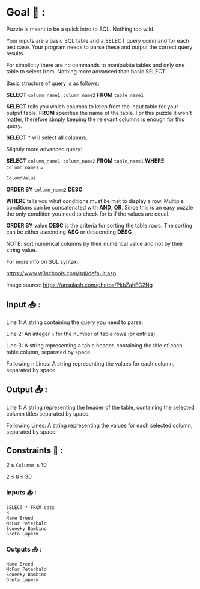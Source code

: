 # Goal 🎯 :

Puzzle is meant to be a quick intro to SQL. Nothing too wild.



Your inputs are a basic SQL table and a SELECT query command for each test case. Your program needs to parse these and output the correct query results.



For simplicity there are no commands to manipulate tables and only one table to select from. Nothing more advanced than basic SELECT.



Basic structure of query is as follows:

**SELECT** `column_name1`, `column_name2` **FROM** `table_name1`



**SELECT** tells you which columns to keep from the input table for your output table. **FROM** specifies the name of the table. For this puzzle it won't matter, therefore simply keeping the relevant columns is enough for this query.



**SELECT** * will select all columns.



Slightly more advanced query:

**SELECT** `column_name1`, `column_name2` **FROM** `table_name1` **WHERE** `column_name1` = 
```
ColumnValue
```
 **ORDER BY** `column_name2` **DESC**



**WHERE** tells you what conditions must be met to display a row. Multiple conditions can be concatenated with **AND**, **OR**. Since this is an easy puzzle the only condition you need to check for is if the values are equal.



**ORDER BY** value **DESC** is the criteria for sorting the table rows. The sorting can be either ascending **ASC** or descending **DESC**



NOTE: sort numerical columns by their numerical value and not by their string value.



For more info on SQL syntax:

https://www.w3schools.com/sql/default.asp





Image source: https://unsplash.com/photos/PkbZahEG2Ng

## Input 📥 :

Line 1: A string containing the query you need to parse.

Line 2: An integer `n` for the number of table rows (or entries).

Line 3: A string representing a table header, containing the title of each table column, separated by space.

Following n Lines: A string representing the values for each column, separated by space.

## Output 📤 :

Line 1: A string representing the header of the table, containing the selected column titles separated by space.

Following Lines: A string representing the values for each selected column, separated by space.

##  Constraints 📏 :

2 ≤ `Columns` ≤ 10

2 ≤ `N` ≤ 30

### Inputs 📥 :


```
SELECT * FROM cats
3
Name Breed
McFur Peterbald
Squeeky Bambino
Greta Laperm
```


### Outputs 📤 :


```
Name Breed
McFur Peterbald
Squeeky Bambino
Greta Laperm
```
